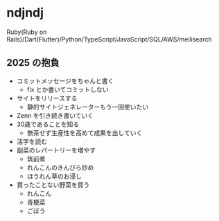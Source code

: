 # ndjndj

Ruby(Ruby on Rails)/Dart(Flutter)/Python/TypeScript/JavaScript/SQL/AWS/meilisearch

## 2025 の抱負
- コミットメッセージをちゃんと書く
  - fix とか書いてコミットしない
- サイトをリリースする
  - 静的サイトジェネレーターもう一回使いたい
- Zenn を引き続き書いていく
- 30歳であることを知る
  - 無茶せず生産性を高めて成果を出していく
- 活字を読む
- 副菜のレパートリーを増やす
  - 筑前煮
  - れんこんのきんぴら炒め
  - ほうれん草のお浸し
- 買ったことない野菜を買う
  - れんこん
  - 青梗菜
  - ごぼう
